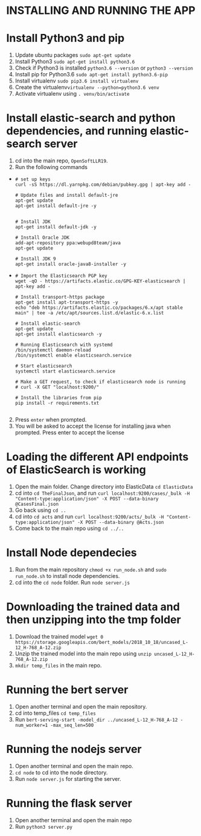 # INSTALLING AND RUNNING THE APP

# Install Python3 and pip
1. Update ubuntu packages `sudo apt-get update` 
2. Install Python3 `sudo apt-get install python3.6`
3. Check if Python3 is installed `python3.6 --version` or `python3 --version`
4. Install pip for Python3.6 `sudo apt-get install python3.6-pip`
5. Install virtualenv `sudo pip3.6 install virtualenv`
6. Create the virtualenv`virtualenv --python=python3.6 venv` 
7. Activate virtualenv using `. venv/bin/activate`


# Install elastic-search and python dependencies, and running elastic-search server
1. cd into the main repo, `OpenSoftLLR19`.
2. Run the following commands

* ```
  # set up keys
  curl -sS https://dl.yarnpkg.com/debian/pubkey.gpg | apt-key add -

  # Update files and install default-jre
  apt-get update
  apt-get install default-jre -y


  # Install JDK
  apt-get install default-jdk -y

  # Install Oracle JDK
  add-apt-repository ppa:webupd8team/java
  apt-get update

  # Install JDK 9
  apt-get install oracle-java8-installer -y
  
* ```
  # Import the Elasticsearch PGP key
  wget -qO - https://artifacts.elastic.co/GPG-KEY-elasticsearch | apt-key add -

  # Install transport-https package 
  apt-get install apt-transport-https -y
  echo "deb https://artifacts.elastic.co/packages/6.x/apt stable main" | tee -a /etc/apt/sources.list.d/elastic-6.x.list

  # Install elastic-search 
  apt-get update 
  apt-get install elasticsearch -y

  # Running Elasticsearch with systemd
  /bin/systemctl daemon-reload
  /bin/systemctl enable elasticsearch.service

  # Start elasticsearch
  systemctl start elasticsearch.service

  # Make a GET request, to check if elasticsearch node is running
  # curl -X GET "localhost:9200/"

  # Install the libraries from pip
  pip install -r requirements.txt


2. Press `enter` when prompted.
3. You will be asked to accept the license for installing java when prompted. Press enter to accept the license


# Loading the different API endpoints of ElasticSearch is working
1. Open the main folder. Change directory into ElasticData `cd ElasticData`
2. cd into `cd TheFinalJson`, and run `curl localhost:9200/cases/_bulk -H "Content-type:application/json" -X POST --data-binary @CasesFinal.json`
3. Go back using `cd ..`
4. cd into `cd acts` and run `curl localhost:9200/acts/_bulk -H "Content-type:application/json" -X POST --data-binary @Acts.json`
5. Come back to the main repo using `cd ../..`


# Install Node dependecies
1. Run from the main repository `chmod +x run_node.sh` and `sudo run_node.sh` to install node dependencies.
2. cd into the `cd node` folder. Run `node server.js`

# Downloading the trained data and then unzipping into the tmp folder
1. Download the trained model `wget 0 https://storage.googleapis.com/bert_models/2018_10_18/uncased_L-12_H-768_A-12.zip`
2. Unzip the trained model into the main repo using `unzip uncased_L-12_H-768_A-12.zip`
3. `mkdir temp_files` in the main repo.

# Running the bert server
1. Open another terminal and open the main repository.
2. cd into temp_files `cd temp_files`
3. Run `bert-serving-start -model_dir ../uncased_L-12_H-768_A-12 -num_worker=1 -max_seq_len=500`

# Running the nodejs server
1. Open another terminal and open the main repo.
2. `cd node` to cd into the node directory. 
3. Run `node server.js` for starting the server.

# Running the flask server
1. Open another terminal and open the main repo
2. Run `python3 server.py`


